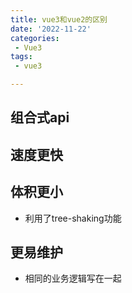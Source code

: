 ```yaml
---
title: vue3和vue2的区别
date: '2022-11-22'
categories:
 - Vue3
tags:
 - vue3

---
```


## 组合式api

## 速度更快

## 体积更小
- 利用了tree-shaking功能
## 更易维护
- 相同的业务逻辑写在一起